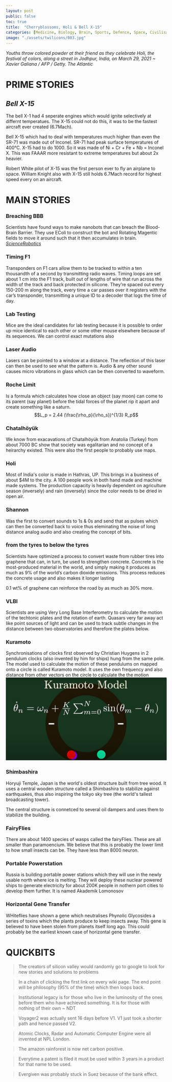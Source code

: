 ```yaml
---
layout: post
public: false
toc: true
title:  "Cherryblossoms, Holi & Bell X-15"
categories: [Medicine, Biology, Brain, Sports, Defence, Space, Civilisation, Math, Materials, Blockchain, Physics, Construction, Computers]
image: "./assets/twilicons/003.jpg"
---
```


*Youths throw colored powder at their friend as they celebrate Holi, the festival of colors, along a street in Jodhpur, India, on March 29, 2021 ~ Xavier Galiana / AFP / Getty. The Atlantic*

# PRIME STORIES

## *Bell X-15*
The bell X-1 had 4 seperate engines which would ignite selectively at differnt temperatues. The X-15 could not do this, it was to be the fastest aircraft ever created (6.7Mach).

Bell X-15 which had to deal with temperatures much higher than even the SR-71 was made out of Inconel. SR-71 had peak surface temperatures of 400&deg;C. X-15 had to do 1000. So it was made of Ni + Cr + Fe + Nb = Inconel X. This was FAAAR more resistant to extreme temperatures but about 2x heavier.

Robert White pilot of X-15 was the first person ever to fly an airplane to space. William Knight also with X-15 still holds 6.7Mach record for highest speed every on an aircraft.

# MAIN STORIES

### Breaching BBB
Scientists have found ways to make nanobots that can breach the Blood-Brain Barrier. They use EColi to construct the bot and Rotating Magentic fields to move it around such that it then accumulates in brain. [*ScienceRobotics*](https://robotics.sciencemag.org/content/6/52/eaaz9519)

### Timing F1
Transponders on F1 cars allow them to be tracked to within a ten thousandth of a second by transmitting radio waves. Timing loops are set about 1 cm into the F1 track, built out of lengths of wire that run across the width of the track and back protected in silicone. They’re spaced out every 150-200 m along the track, every time a car passes over it registers with the car’s transponder, transmitting a unique ID to a decoder that logs the time of day.

### Lab Testing
Mice are the ideal candidates for lab testing because it is possible to order up mice identical to each other or some other mouse elsewhere because of its sequences. We can control exact mutations also

### Laser Audio
Lasers can be pointed to a window at a distance. The reflection of this laser can then be used to see what the pattern is. Audio & any other sound causes micro vibrations in glass which can be then converted to waveform.

### Roche Limit
Is a formula which calculates how close an object (say moon) can come to its parent (say planet) before the tidal forces of the planet rip it apart and create something like a saturn.
$$L_p = 2.44 (\frac{\rho_p}{\rho_s})^{1/3} R_p$$

### Chatalhöyük
We know from exacavations of Chatalhöyük from Anatolia (Turkey) from about 7000 BC show that society was egalitarian and no concept of a heirarchy existed. This were also the first people to probably use maps.

### Holi
Most of India's color is made in Hathras, UP. This brings in a business of about $4M to the city. A 100 people work in both hand made and machine made systems. The production capacity is heavily dependent on agriculture season (inversely) and rain (inversely) since the color needs to be dried in open air.

### Shannon
Was the first to convert sounds to 1s & 0s and send that as pulses which can then be converted back to voice thus eleminating the noise of long distance analog audio and also creating the concept of bits.

### from the tyres to below the tyres
Scientists have optimized a process to convert waste from rubber tires into graphene that can, in turn, be used to strengthen concrete. Concrete is the most-produced material in the world, and simply making it produces as much as 9% of the world’s carbon dioxide emissions. This process reduces the concrete usage and also makes it longer lasting

0.1 wt% of graphene can reinforce the road by as much as 30% more.

### VLBI
Scientists are using Very Long Base Interferometry to calculate the motion of the techtonic plates and the rotation of earth. Quasars very far away act like point sources of light and can be used to track subtle changes in the distance between two observatories and therefore the plates below.

### Kuramoto
Synchronisations of clocks first observed by Christian Huygens in 2 pendulum clocks (also invented by him for ships) hung from the same pole. The model used to calculate the motion of these pendulums on mapped onto a circle is called Kuramoto model. It uses the own frequency and also distance from other vectors on the circle to calculate the the motion
![Kuramoto](/assets/images/posts/2021/Mar/P2/TIL01601.png)

### Shimbashira
Horyuji Temple, Japan is the world's oldest structure built from tree wood. It uses a central wooden structure called a Shimbashira to stabilize against earthquakes, thus also inspiring the tokyo sky tree (the world's tallest broadcasting tower).

The central structure is connetced to several oil dampers and uses them to stabilize the building.

### FairyFlies
There are about 1400 species of wasps called the fairyFlies. These are all smaller than paramoencium. We believe that this is probably the lower limit to how small insects can be.
They have less than 8000 neuron.

### Portable Powerstation
Russia is building portable power stations which they will use in the newly usable north where ice is melting. They will deploy these nuclear powered ships to generate electricity for about 200K people in nothern port cities to develop them further. It is named Akademik Lomonosov

### Horizontal Gene Transfer
WHiteflies have shown a gene which neutralises Phynolic Glycosides a series of toxins which the plants produce to keep insects away. This gene is believed to have been stolen from planets itself long ago. This could probably be the earliest known case of horizontal gene transfer.


# QUICKBITS

> The creators of silicon valley would randomly go to google to look for new stories and solutions to problems

> In a chain of clicking the first link on every wiki page. The end point will be philosophy (95% of the time) which then loops back.

> Institutional legacy is for those who live in the luminosity of the ones before them who have achieved something. It is for those with nothing of their own ~ NDT

> Voyager2 was actually sent 16 days before V1. V1 just took a shorter path and hence passed V2.

> Atomic Clocks, Radar and Automatic Computer Engine were all invented at NPL London.

> The amazon rainforest is now net carbon positive.

> Everytime a patent is filed it must be used within 3 years in a product for that name to be used.

> Evergiven was probably stuck in Suez because of the bank effect.